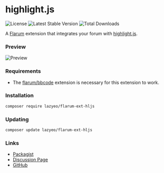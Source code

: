 # highlight.js

![License](https://img.shields.io/badge/license-MIT-blue.svg) ![Latest Stable Version](https://img.shields.io/packagist/v/therealsujitk/flarum-ext-hljs.svg) ![Total Downloads](https://img.shields.io/packagist/dt/therealsujitk/flarum-ext-hljs.svg)

A [Flarum](http://flarum.org) extension that integrates your forum with [highlight.js](https://highlightjs.org).

### Preview

![Preview](https://i.imgur.com/GqV7PT9.png)

### Requirements

- The [flarum/bbcode](https://github.com/flarum/bbcode/) extension is necessary for this extension to work.

### Installation

```sh
composer require lazyeo/flarum-ext-hljs
```

### Updating

```sh
composer update lazyeo/flarum-ext-hljs
```

### Links

- [Packagist](https://packagist.org/packages/therealsujitk/flarum-ext-hljs)
- [Discussion Page](https://discuss.flarum.org/d/23229)
- [GitHub](https://github.com/therealsujitk/flarum-ext-hljs)
